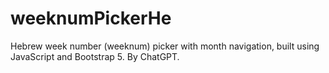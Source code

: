 # weeknumPickerHe
Hebrew week number (weeknum) picker with month navigation, built using JavaScript and Bootstrap 5. By ChatGPT.
